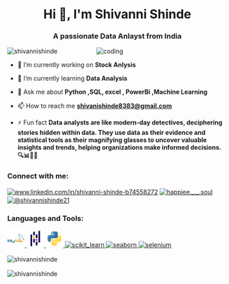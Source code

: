 
<h1 align="center">Hi 👋, I'm Shivanni Shinde</h1>
<h3 align="center">A passionate Data Anlayst from India</h3>

<img align="right" alt="coding" width="300" src="https://camo.githubusercontent.com/374987f773148e46b1851b9e3bc4bf71b182562dd002620ef3e4263cb3997130/68747470733a2f2f6d69726f2e6d656469756d2e636f6d2f6d61782f3837352f312a7164415731546a434e353768316c6275757a766368672e676966">


<p align="left"> <img src="https://komarev.com/ghpvc/?username=shivannishinde&label=Profile%20views&color=0e75b6&style=flat" alt="shivannishinde" /> </p>

- 🔭 I’m currently working on **Stock Anlysis**

- 🌱 I’m currently learning **Data Analysis**

- 💬 Ask me about **Python ,SQL, excel , PowerBi ,Machine Learning**

- 📫 How to reach me **shivanishinde8383@gmail.com**


- ⚡ Fun fact    **Data analysts are like modern-day detectives, deciphering stories hidden within data. They use data as their evidence and statistical tools as their magnifying glasses to uncover valuable insights and trends, helping organizations make informed decisions. 🔍📊🕵️‍♂️**

<h3 align="left">Connect with me:</h3>
<p align="left">
<a href="https://linkedin.com/in/www.linkedin.com/in/shivanni-shinde-b74558272" target="blank"><img align="center" src="https://raw.githubusercontent.com/rahuldkjain/github-profile-readme-generator/master/src/images/icons/Social/linked-in-alt.svg" alt="www.linkedin.com/in/shivanni-shinde-b74558272" height="30" width="40" /></a>
<a href="https://instagram.com/happiee._._.soul" target="blank"><img align="center" src="https://raw.githubusercontent.com/rahuldkjain/github-profile-readme-generator/master/src/images/icons/Social/instagram.svg" alt="happiee._._.soul" height="30" width="40" /></a>
<a href="https://www.hackerrank.com/@shivannishinde21" target="blank"><img align="center" src="https://raw.githubusercontent.com/rahuldkjain/github-profile-readme-generator/master/src/images/icons/Social/hackerrank.svg" alt="@shivannishinde21" height="30" width="40" /></a>
</p>

<h3 align="left">Languages and Tools:</h3>
<p align="left"> <a href="https://www.mysql.com/" target="_blank" rel="noreferrer"> <img src="https://raw.githubusercontent.com/devicons/devicon/master/icons/mysql/mysql-original-wordmark.svg" alt="mysql" width="40" height="40"/> </a> <a href="https://pandas.pydata.org/" target="_blank" rel="noreferrer"> <img src="https://raw.githubusercontent.com/devicons/devicon/2ae2a900d2f041da66e950e4d48052658d850630/icons/pandas/pandas-original.svg" alt="pandas" width="40" height="40"/> </a> <a href="https://www.python.org" target="_blank" rel="noreferrer"> <img src="https://raw.githubusercontent.com/devicons/devicon/master/icons/python/python-original.svg" alt="python" width="40" height="40"/> </a> <a href="https://scikit-learn.org/" target="_blank" rel="noreferrer"> <img src="https://upload.wikimedia.org/wikipedia/commons/0/05/Scikit_learn_logo_small.svg" alt="scikit_learn" width="40" height="40"/> </a> <a href="https://seaborn.pydata.org/" target="_blank" rel="noreferrer"> <img src="https://seaborn.pydata.org/_images/logo-mark-lightbg.svg" alt="seaborn" width="40" height="40"/> </a> <a href="https://www.selenium.dev" target="_blank" rel="noreferrer"> <img src="https://raw.githubusercontent.com/detain/svg-logos/780f25886640cef088af994181646db2f6b1a3f8/svg/selenium-logo.svg" alt="selenium" width="40" height="40"/> </a> </p>

<p><img align="center" src="https://github-readme-stats.vercel.app/api/top-langs?username=shivannishinde&show_icons=true&locale=en&layout=compact" alt="shivannishinde" /></p>

<p><img align="center" src="https://github-readme-streak-stats.herokuapp.com/?user=shivannishinde&" alt="shivannishinde" /></p>

